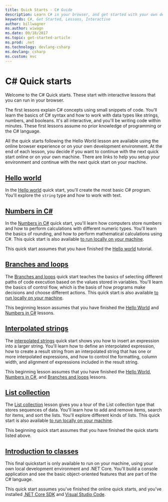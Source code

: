 ```yaml
---
title: Quick Starts - C# Guide
description: Learn C# in your browser, and get started with your own development environment
keywords: C#, Get Started, Lessons, Interactive
author: billwagner
ms.author: wiwagn
ms.date: 09/18/2017
ms.topic: get-started-article
ms.prod: .net
ms.technology: devlang-csharp
ms.devlang: csharp
ms.custom: mvc
---
```

# C# Quick starts #

Welcome to the C# Quick starts. These start with interactive lessons
that you can run in your browser.

The first lessons explain C# concepts using small snippets of code. You'll
learn the basics of C# syntax and how to work with data types like strings,
numbers, and booleans. It's all interactive, and you'll be writing code
within minutes. These first lessons assume no prior knowledge of
programming or the C# language. 

All the quick starts following the Hello World lesson are available using
the online browser experience or on your own development
environment. At the end of each lesson, you decide if you want to continue
with the next quick start online or on your own machine. There are links
to help you setup your environment and continue with the next quick start
on your machine.

## [Hello world](hello-world.yml)

In the [Hello world](hello-world.yml) quick start, you'll create the most basic
C# program. You'll explore the `string` type and how to work with text.

## [Numbers in C#](numbers-in-csharp.yml)

In the [Numbers in C#](numbers-in-csharp.yml) quick start, you'll learn
how computers store numbers and how to perform calculations with different
numeric types. You'll learn the basics of rounding, and how to perform
mathematical calculations using C#. This quick start is also available
[to run locally on your machine](numbers-in-csharp-local.md).

This quick start assumes that you have finished the [Hello world](hello-world.yml) tutorial.

## [Branches and loops](branches-and-loops.yml)

The [Branches and loops](branches-and-loops.yml) quick start teaches the basics of selecting
different paths of code execution based on the values stored in variables. You'll learn the
basics of control flow, which is the basis of how programs make decisions and choose
different actions. This quick start is also available
[to run locally on your machine](branches-and-loops-local.md).

This beginning lesson assumes that you have finished the [Hello World](hello-world.yml) and
[Numbers in C#](numbers-in-csharp.yml) lessons.

## [Interpolated strings](interpolated-strings.yml)

The [interpolated strings](interpolated-strings.yml) quick start shows you how to insert an expression into a larger string. You'll learn how to define an interpolated expression, how to create a result string from an interpolated string that has one or more interpolated expressions, and how to control the formatting, column width, and alignment of expressions included in the result string. 

This beginning lesson assumes that you have finished the [Hello World](hello-world.yml), [Numbers in C#](numbers-in-csharp.yml), and [Branches and loops](branches-and-loops.yml) lessons.

## [List collection](list-collection.yml)

The [List collection](list-collection.yml) lesson gives you
a tour of the List collection type that stores sequences of data. You'll learn how to add and remove items, search for items, and sort the lists. You'll explore different kinds of lists. This quick start is also
available [to run locally on your machine](arrays-and-collections.md).

This beginning quick start assumes that you have finished the quick starts listed above.

## [Introduction to classes](introduction-to-classes.md)

This final quickstart is only available to run on your machine, using your own local development environment and .NET Core.
You'll build a console application and see the basic object-oriented features that are part of the C# language.

This quick start assumes you've finished the online quick starts, and you've installed [.NET Core SDK](http://dot.net/core) and [Visual Studio Code](https://code.visualstudio.com/).
